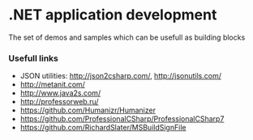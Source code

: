 # .NET application development #

The set of demos and samples which can be usefull as building blocks

### Usefull links ###

* JSON utilities: http://json2csharp.com/, http://jsonutils.com/
* http://metanit.com/
* http://www.java2s.com/
* http://professorweb.ru/
* https://github.com/Humanizr/Humanizer
* https://github.com/ProfessionalCSharp/ProfessionalCSharp7
* https://github.com/RichardSlater/MSBuildSignFile
